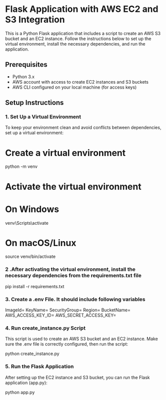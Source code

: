 # Flask Application with AWS EC2 and S3 Integration

This is a Python Flask application that includes a script to create an AWS S3 bucket and an EC2 instance. Follow the instructions below to set up the virtual environment, install the necessary dependencies, and run the application.

## Prerequisites

- Python 3.x
- AWS account with access to create EC2 instances and S3 buckets
- AWS CLI configured on your local machine (for access keys)

## Setup Instructions

### 1. Set Up a Virtual Environment

To keep your environment clean and avoid conflicts between dependencies, set up a virtual environment:


# Create a virtual environment
python -m venv

# Activate the virtual environment
# On Windows
venv\Scripts\activate

# On macOS/Linux
source venv/bin/activate

### 2 .After activating the virtual environment, install the necessary dependencies from the requirements.txt file
pip install -r requirements.txt

### 3. Create a .env File. It should include following variables 
ImageId=<Your EC2 Image ID>
KeyName=<Your EC2 Key Pair Name>
SecurityGroup=<Your EC2 Security Group>
Region=<Your AWS Region>
BucketName=<Your S3 Bucket Name>
AWS_ACCESS_KEY_ID=<Your AWS Access Key ID>
AWS_SECRET_ACCESS_KEY=<Your AWS Secret Access Key>

### 4. Run create_instance.py Script
This script is used to create an AWS S3 bucket and an EC2 instance. Make sure the .env file is correctly configured, then run the script:

python create_instance.py

### 5. Run the Flask Application
After setting up the EC2 instance and S3 bucket, you can run the Flask application (app.py):

python app.py

